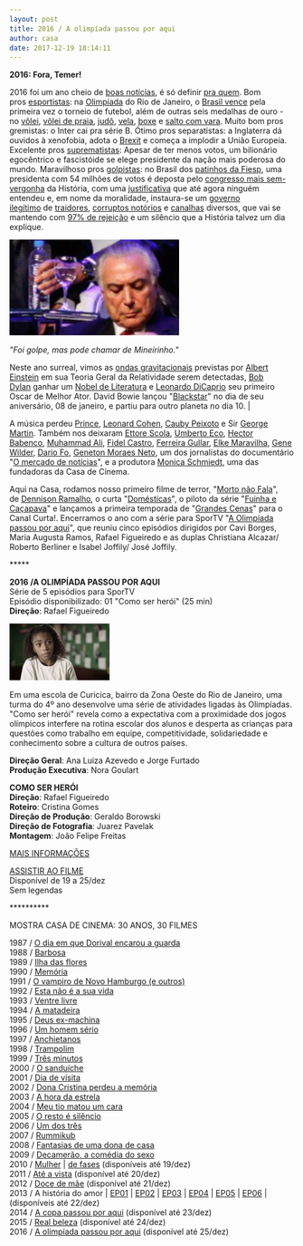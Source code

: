 ```yaml
---
layout: post
title: 2016 / A olimpíada passou por aqui
author: casa
date: 2017-12-19 18:14:11
---
```

**2016: Fora, Temer!**

2016 foi um ano cheio de [boas notícias](http://www.youtube.com/watch?v=3elBL7SwV6E), é só definir [pra quem](http://www.youtube.com/watch?v=V92yOa0pTC8). Bom pros [esportistas](http://www.youtube.com/watch?v=gcfa7EGECIY): na [Olimpíada](https://www.youtube.com/watch?v=fogPjpZdCtM) do Rio de Janeiro, o [Brasil vence](https://youtu.be/VzVGeWjFeCM) pela primeira vez o torneio de futebol, além de outras seis medalhas de ouro - no [vôlei](https://www.youtube.com/watch?v=CMY9CnhGrTQ), [vôlei de praia](https://www.youtube.com/watch?v=Kv_wOb6uGVU), [judô](https://www.youtube.com/watch?v=scxJgcufCpk), [vela](https://youtu.be/TA7DNied4pY), [boxe](https://www.youtube.com/watch?v=53KgTxhqd1w) e [salto com vara](https://www.youtube.com/watch?v=qyOpdQO2__c). Muito bom pros gremistas: o Inter cai pra série B. Ótimo pros separatistas: a Inglaterra dá ouvidos à xenofobia, adota o [Brexit](http://www.bbc.com/portuguese/internacional-36555376) e começa a implodir a União Europeia. Excelente pros [suprematistas](https://brasil.elpais.com/brasil/2017/08/19/internacional/1503174397_882413.html): Apesar de ter menos votos, um bilionário egocêntrico e fascistóide se elege presidente da nação mais poderosa do mundo. Maravilhoso pros [golpistas](https://www.edufma.ufma.br/wp-content/uploads/woocommerce_uploads/2021/04/O-Golpe-de-2016-e-o-Futuro-da-Democracia-no-Brasil.pdf): no Brasil dos [patinhos da Fiesp](http://brasildebate.com.br/por-que-a-fiesp-apoiou-o-golpe-de-2015/), uma presidenta com 54 milhões de votos é deposta pelo [congresso mais sem-vergonha](https://www.youtube.com/watch?v=gm0Q2KnUKn0) da História, com uma [justificativa](https://www.youtube.com/watch?v=7QQI26tnh2o) que até agora ninguém entendeu e, em nome da moralidade, instaura-se um [governo ilegítimo](https://www.brasildefato.com.br/especiais/as-semelhancas-e-diferencas-entre-os-golpes-de-1964-e-2016/) de [traidores](https://www.telesurenglish.net/news/Michel-Temer-Brazils-Biggest-Traitor-20160520-0049.html), [corruptos notórios](http://www.valor.com.br/politica/5056588/corrupcao-e-noticia-mais-lembrada-do-governo-temer-traz-cniibope) e [canalhas](https://www.youtube.com/results?search_query=canalhas+votando+impeachment) diversos, que vai se mantendo com [97% de rejeição](http://www.redebrasilatual.com.br/politica/2017/09/rejeicao-a-temer-aumenta-de-70-para-77-da-populacao-aponta-pesquisa-cni-ibope) e um silêncio que a História talvez um dia explique.

[![](/uploads/golpe1.jpg)](https://www.casacinepoa.com.br/uploads/golpe2.jpg)

*"Foi golpe, mas pode chamar de Mineirinho."*

Neste ano surreal, vimos as [ondas gravitacionais](http://www.bbc.com/portuguese/noticias/2016/02/160209_ondas_gravitacionais_mdb) previstas por [Albert Einstein](https://pt.wikipedia.org/wiki/Albert_Einstein) em sua Teoria Geral da Relatividade serem detectadas, [Bob Dylan](https://www.youtube.com/watch?v=hXn9ZKPx6CY) ganhar um [Nobel de Literatura](https://www.nobelprize.org/nobel_prizes/literature/laureates/2016/dylan-lecture.html) e [Leonardo DiCaprio](https://www.youtube.com/watch?v=xpyrefzvTpI) seu primeiro Oscar de Melhor Ator. David Bowie lançou "[Blackstar](https://www.youtube.com/watch?v=kszLwBaC4Sw)" no dia de seu aniversário, 08 de janeiro, e partiu para outro planeta no dia 10. |

A música perdeu [Prince](https://www.youtube.com/watch?v=rblt2EtFfC4), [Leonard Cohen](https://www.youtube.com/watch?v=NGorjBVag0I), [Cauby Peixoto](https://pt.wikipedia.org/wiki/Cauby_Peixoto) e Sir [George Martin](https://pt.wikipedia.org/wiki/George_Martin). Também nos deixaram [Ettore Scola](https://www.casacinepoa.com.br/blog/2016-01-19-n%C3%B3s-que-am%C3%A1vamos-tanto-ettore-scola/), [Umberto Eco](https://www.youtube.com/watch?v=g0cE2dzOPZc), [Hector Babenco](https://pt.wikipedia.org/wiki/H%C3%A9ctor_Babenco), [Muhammad Ali](https://www.youtube.com/watch?v=C_fEIVwjrew), [Fidel Castro](http://outraspalavras.net/mundo/america-latina/fidel-por-eduardo-galeano/), [Ferreira Gullar](http://www.revistabula.com/12068-os-10-melhores-poemas-de-ferreira-gullar/), [Elke Maravilha](https://pt.wikipedia.org/wiki/Elke_Maravilha), [Gene Wilder](https://www.youtube.com/watch?v=MFq9AbVZSbo), [Dario Fo](https://pt.wikipedia.org/wiki/Dario_Fo), [Geneton Moraes Neto](https://pt.wikipedia.org/wiki/Geneton_Moraes_Neto), um dos jornalistas do documentário "[O mercado de notícias](https://www.casacinepoa.com.br/filmes/o-mercado-de-not%C3%ADcias/)", e a produtora [Monica Schmiedt](http://jcrs.uol.com.br/_conteudo/2016/03/geral/490157-morre-em-porto-alegre-a-produtora-monica-schmiedt.html), uma das fundadoras da Casa de Cinema.

Aqui na Casa, rodamos nosso primeiro filme de terror, "[Morto não Fala](https://gauchazh.clicrbs.com.br/colunistas/roger-lerina/noticia/2016/10/daniel-de-oliveira-esta-em-porto-alegre-para-filmar-morto-nao-fala-8097938.html)", de [Dennison Ramalho](https://vimeo.com/28896287), o curta "[Domésticas](https://www.casacinepoa.com.br/filmes/dom%C3%A9sticas)", o piloto da série "[Fuinha e Caçapava](https://www.casacinepoa.com.br/filmes/fuinha-ca%C3%A7apava/)" e lançamos a primeira temporada de "[Grandes Cenas](http://www.casacinepoa.com.br/os-filmes/realiza%C3%A7%C3%A3o/s%C3%A9ries-de-tv/grandes-cenas)" para o Canal Curta!. Encerramos o ano com a série para SporTV "[A Olimpíada passou por aqui](https://www.casacinepoa.com.br/filmes/a-olimp%C3%ADada-passou-por-aqui/)", que reuniu cinco episódios dirigidos por Cavi Borges, Maria Augusta Ramos, Rafael Figueiredo e as duplas Christiana Alcazar/ Roberto Berliner e Isabel Joffily/ José Joffily.

\*\*\*\**

**2016 /A OLIMPÍADA PASSOU POR AQUI**\
Série de 5 episódios para SporTV\
Episódio disponibilizado: 01 "Como ser herói" (25 min)\
**Direção**: Rafael Figueiredo

![](/uploads/oppa01-im.jpg)

Em uma escola de Curicica, bairro da Zona Oeste do Rio de Janeiro, uma turma do 4º ano desenvolve uma série de atividades ligadas às Olimpíadas. "Como ser herói" revela como a expectativa com a proximidade dos jogos olímpicos interfere na rotina escolar dos alunos e desperta as crianças para questões como trabalho em equipe, competitividade, solidariedade e conhecimento sobre a cultura de outros países.

**Direção Geral**: Ana Luiza Azevedo e Jorge Furtado\
**Produção Executiva**: Nora Goulart

**COMO SER HERÓI**\
**Direção**: Rafael Figueiredo\
**Roteiro**: Cristina Gomes\
**Direção de Produção**: Geraldo Borowski\
**Direção de Fotografia**: Juarez Pavelak\
**Montagem**: João Felipe Freitas

[MAIS INFORMAÇÕES](https://www.casacinepoa.com.br/filmes/a-olimp%C3%ADada-passou-por-aqui/)

[A﻿SSISTIR AO FILME](https://vimeo.com/243389893)\
Disponível de 19 a 25/dez\
Sem legendas

\*\*\*\*\*\*\*\*\*\*

MOSTRA CASA DE CINEMA: 30 ANOS, 30 FILMES

1987 / [O dia em que Dorival encarou a guarda](https://www.casacinepoa.com.br/blog/2017-11-20-1986-87-o-dia-em-que-dorival-encarou-a-guarda/)\
1988 / [Barbosa](https://www.casacinepoa.com.br/blog/2017-11-21-1988-barbosa/)[](http://www.casacinepoa.com.br/o-blog/casa-30-anos/1988-barbosa)\
1989 / [Ilha das flores](https://www.casacinepoa.com.br/blog/2017-11-22-1989-ilha-das-flores/)\
1990 / [Memória](https://www.casacinepoa.com.br/blog/2017-11-23-1990-mem%C3%B3ria/)\
1991 / [O vampiro de Novo Hamburgo (e outros)](https://www.casacinepoa.com.br/blog/2017-11-24-1991-o-vampiro-de-novo-hamburgo-e-outros/)\
1992 / [Esta não é a sua vida](https://www.casacinepoa.com.br/blog/2017-11-25-1992-esta-n%C3%A3o-%C3%A9-a-sua-vida/)\
1993 / [Ventre livre](https://www.casacinepoa.com.br/blog/2017-11-26-1993-ventre-livre/)\
1994 / [A matadeira](https://www.casacinepoa.com.br/blog/2017-11-27-1994-a-matadeira/)\
1995 / [Deus ex-machina](https://www.casacinepoa.com.br/blog/2017-11-28-1995-deus-ex-machina/)\
1996 / [Um homem sério](https://www.casacinepoa.com.br/blog/2017-11-29-1996-um-homem-s%C3%A9rio/)\
1997 / [Anchietanos](https://www.casacinepoa.com.br/blog/2017-11-30-1997-anchietanos/)\
1998 / [Trampolim](https://www.casacinepoa.com.br/blog/2017-12-01-1998-trampolim/)\
1999 / [Três minutos](https://www.casacinepoa.com.br/blog/2017-12-02-1999-tr%C3%AAs-minutos/)\
2000 / [O sanduíche](https://www.casacinepoa.com.br/blog/2017-12-03-2000-o-sandu%C3%ADche/)\
2001 / [Dia de visita](https://www.casacinepoa.com.br/blog/2017-12-04-2001-dia-de-visita/)\
2002 / [Dona Cristina perdeu a memória](https://www.casacinepoa.com.br/blog/2017-12-05-2002-dona-cristina-perdeu-a-mem%C3%B3ria/)\
2003 / [A hora da estrela](https://www.casacinepoa.com.br/blog/2017-12-06-2003-a-hora-da-estrela/)\
2004 / [Meu tio matou um cara](https://www.casacinepoa.com.br/blog/2017-12-07-2004-meu-tio-matou-um-cara/)\
2005 / [O resto é silêncio](https://www.casacinepoa.com.br/blog/2017-12-08-2005-o-resto-%C3%A9-sil%C3%AAncio/)\
2006 / [Um dos três](https://www.casacinepoa.com.br/blog/2017-12-09-2006-um-dos-tr%C3%AAs/)\
2007 / [Rummikub](https://www.casacinepoa.com.br/blog/2017-12-10-2007-rummikub/)\
2008 / [Fantasias de uma dona de casa](https://www.casacinepoa.com.br/blog/2017-12-11-2008-fantasias-de-uma-dona-de-casa/)\
2009 / [Decamerão, a comédia do sexo](https://www.casacinepoa.com.br/blog/2017-12-12-2009-decamer%C3%A3o-a-com%C3%A9dia-do-sexo/)\
2010 / [Mulher](https://vimeo.com/243208959) | [de fases](https://vimeo.com/244361035) (disponíveis até 19/dez)\
2011 / [Até a vista](https://vimeo.com/243215363) (disponível até 20/dez)\
2012 / [Doce de mãe](https://vimeo.com/239012014) (disponível até 21/dez)\
2013 / A história do amor | [EP01](https://vimeo.com/243376189) | [EP02](https://vimeo.com/243219181) | [EP03](https://vimeo.com/243220467) | [EP04](https://vimeo.com/243221957) | [EP05](https://vimeo.com/243378182) | [EP06](https://vimeo.com/243224024) | (disponíveis até 22/dez)\
2014 / [A copa passou por aqui](https://vimeo.com/243384475) (disponível até 23/dez)\
2015 / [Real beleza](https://vimeo.com/245268684) (disponível até 24/dez)\
2016 / [A olimpíada passou por aqui](https://vimeo.com/243389893) (disponível até 25/dez)